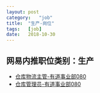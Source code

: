 ```yaml
---
layout:	post
category:	"job"
title:	"生产-岗位"
tags:	[job]
date:	2018-10-30
---
```

## 网易内推职位类别：生产
- [仓库物流主管-有道事业部080](http://bole.netease.com/position/h5/detail.do?id=13363&rcode=D1O21582aT)
- [仓库管理员-有道事业部080](http://bole.netease.com/position/h5/detail.do?id=13362&rcode=D1O21582aT)
